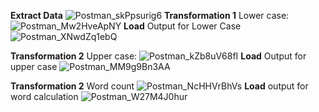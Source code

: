 **Extract Data**
![Postman_skPpsurig6](https://github.com/rananitish37/ETLApi/assets/110787633/869b5f72-c711-413d-9bcf-11752f5b339c)
**Transformation 1**
  Lower case: 
![Postman_Mw2HveApNY](https://github.com/rananitish37/ETLApi/assets/110787633/3a8c258b-5a45-4449-a69e-f50fc787db3d)
  **Load**
  Output for Lower Case
![Postman_XNwdZq1ebQ](https://github.com/rananitish37/ETLApi/assets/110787633/e6cfc84b-4b55-4340-9e8a-f50a594d7fd2)

**Transformation 2**
  Upper case: 
  ![Postman_kZb8uV68fI](https://github.com/rananitish37/ETLApi/assets/110787633/9d61917c-a6b0-411b-953e-8e2482b19eee)
**Load**
  Output for upper case
  ![Postman_MM9g9Bn3AA](https://github.com/rananitish37/ETLApi/assets/110787633/5a9e310c-72d1-49fb-a7b4-fe08680ba37e)

**Transformation 2**
  Word count
  ![Postman_NcHHVrBhVs](https://github.com/rananitish37/ETLApi/assets/110787633/11485a98-3122-4b80-ab06-29683988e242)
**Load**
  output for word calculation
  ![Postman_W27M4J0hur](https://github.com/rananitish37/ETLApi/assets/110787633/e1fda620-7ccb-4f9a-8307-04eb6fd3c1f5)

